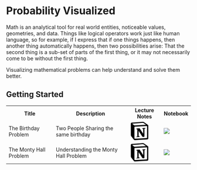 # Probability Visualized
Math is an analytical tool for real world entities, noticeable values, geometries, and data. Things like logical operators work just like human language, so for example, if I express that if one things happens, then another thing automatically happens, then two possibilities arise: That the second thing is a sub-set of parts of the first thing, or it may not necessarily come to be without the first thing.

Visualizing mathematical problems can help understand and solve them better.



## Getting Started

<table class="tg">
  <tr>
    <th class="tg-yw4l"><b>Title</b></th>
    <th class="tg-yw4l"><b>Description</b></th>
    <th class="tg-yw4l"><b>Lecture Notes</b></th>
    <th class="tg-yw4l"><b>Notebook</b></th>
  </tr>
  
  <tr>
    <td class="tg-yw4l">The Birthday Problem</td>
    <td class="tg-yw4l">Two People Sharing the same birthday</td>
    <td class="tg-yw4l"><a href="https://vaulted-pelican-d82.notion.site/The-Birthday-Problem-in-Statistics-c19c12142cef45a48a75a91c0cc4e5e6">
   <img src="https://github.com/MonitSharma/MonitSharma/blob/main/notion.svg" width="50" height="50" >
    <td class="tg-yw4l"><a href="https://github.com/MonitSharma/Probability-visualized/blob/main/birthday%20problem/birthday.R">
  <img src="https://upload.wikimedia.org/wikipedia/commons/thumb/1/1b/R_logo.svg/310px-R_logo.svg.png" width = '80' >
</a></td>
  </tr>
  
  <tr>
    <td class="tg-yw4l">The Monty Hall Problem</td>
    <td class="tg-yw4l">Understanding the Monty Hall Problem</td>
    <td class="tg-yw4l"><a href="https://vaulted-pelican-d82.notion.site/The-Monty-Hall-Problem-00c72cbd95934a309d36cbd8f0c5cb52">
   <img src="https://github.com/MonitSharma/MonitSharma/blob/main/notion.svg" width="50" height="50" >
    <td class="tg-yw4l"><a href="https://github.com/MonitSharma/Probability-visualized/blob/main/monty%20hall%20problem/montyhall.R">
  <img src="https://upload.wikimedia.org/wikipedia/commons/thumb/1/1b/R_logo.svg/310px-R_logo.svg.png" width = '80' >
</a></td>
  </tr>


 
  </table> 
 

  
 

